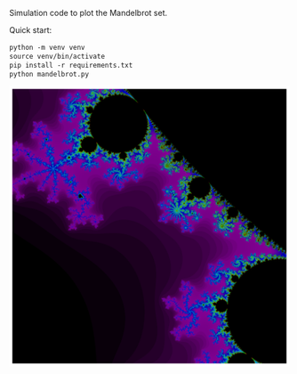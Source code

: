 Simulation code to plot the Mandelbrot set.

Quick start:
```
python -m venv venv
source venv/bin/activate
pip install -r requirements.txt
python mandelbrot.py
```

![An example output of the simulation using the previous setup block of code.](https://github.com/morganlbruce/mandelbrot/blob/main/outputs/x_min--0.7--x_max--0.5--y_min-0.4--y_max-0.6--res_step-0.0001-mandelbrot.png)

